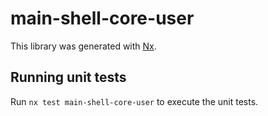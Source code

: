 # main-shell-core-user

This library was generated with [Nx](https://nx.dev).

## Running unit tests

Run `nx test main-shell-core-user` to execute the unit tests.
